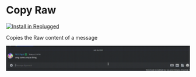 # Copy Raw

[![Install in Replugged](https://img.shields.io/badge/-Install%20in%20Replugged-blue?style=for-the-badge&logo=none)](https://replugged.dev/install?identifier=dev.kingfish.CopyRaw)

Copies the Raw content of a message

![copy raw preview](/plugins/copy-raw/assets/copyraw.gif)
